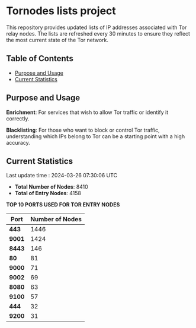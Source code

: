# Tornodes lists project

This repository provides updated lists of IP addresses associated with Tor relay nodes. The lists are refreshed every 30 minutes to ensure they reflect the most current state of the Tor network.

## Table of Contents

- [Purpose and Usage](#purpose-and-usage)
- [Current Statistics](#current-statistics)


## Purpose and Usage

**Enrichment**: For services that wish to allow Tor traffic or identify it correctly.

**Blacklisting**: For those who want to block or control Tor traffic, understanding which IPs belong to Tor can be a starting point with a high accuracy.

## Current Statistics

Last update time : 2024-03-26 07:30:06 UTC

- **Total Number of Nodes**: 8410
- **Total of Entry Nodes**: 4158

**TOP 10 PORTS USED FOR TOR ENTRY NODES**

| **Port** | **Number of Nodes** |
|------|-----------------|
| **443**   | 1446  |
| **9001**   | 1424  |
| **8443**   | 146  |
| **80**   | 81  |
| **9000**   | 71  |
| **9002**   | 69  |
| **8080**   | 63  |
| **9100**   | 57  |
| **444**   | 32  |
| **9200**   | 31  |

